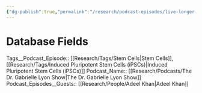 ```yaml
---
{"dg-publish":true,"permalink":"/research/podcast-episodes/live-longer-and-heal-faster-with-gene-therapy-and-stem-cells-dr-adeel-khan/"}
---
```


# Database Fields
Tags__Podcast_Episode:: [[Research/Tags/Stem Cells\|Stem Cells]], [[Research/Tags/Induced Pluripotent Stem Cells (iPSCs)\|Induced Pluripotent Stem Cells (iPSCs)]]
Podcast_Name:: [[Research/Podcasts/The Dr. Gabrielle Lyon Show\|The Dr. Gabrielle Lyon Show]]
Podcast_Episodes__Guests:: [[Research/People/Adeel Khan\|Adeel Khan]]
